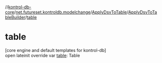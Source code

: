 //[kontrol-db-core](../../../../index.md)/[net.futureset.kontroldb.modelchange](../../index.md)/[ApplyDsvToTable](../index.md)/[ApplyDsvToTableBuilder](index.md)/[table](table.md)

# table

[core engine and default templates for kontrol-db]\
open lateinit override var [table](table.md): Table
